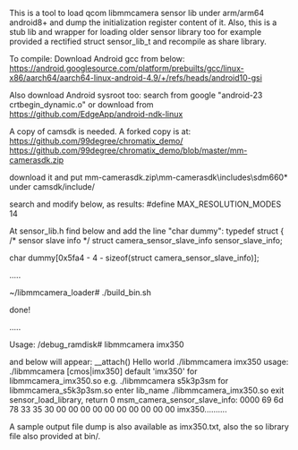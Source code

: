 This is a tool to load qcom libmmcamera sensor lib under arm/arm64 android8+ and dump the initialization register content of it. 
Also, this is a stub lib and wrapper for loading older sensor library too for example provided a rectified struct sensor_lib_t 
and recompile as share library.

To compile:
Download Android gcc from below:
https://android.googlesource.com/platform/prebuilts/gcc/linux-x86/aarch64/aarch64-linux-android-4.9/+/refs/heads/android10-gsi

Also download Android sysroot too:
search from google "android-23 crtbegin_dynamic.o" or download from
https://github.com/EdgeApp/android-ndk-linux

A copy of camsdk is needed. A forked copy is at:
https://github.com/99degree/chromatix_demo/
https://github.com/99degree/chromatix_demo/blob/master/mm-camerasdk.zip

download it and put mm-camerasdk.zip\mm-camerasdk\includes\sdm660\* under camsdk/include/

search and modify below, as results:
#define MAX_RESOLUTION_MODES 14

At sensor_lib.h find below and add the line "char dummy":
typedef struct {
  /* sensor slave info */
  struct camera_sensor_slave_info sensor_slave_info;

char dummy[0x5fa4 - 4 - sizeof(struct camera_sensor_slave_info)];

.....


~/libmmcamera_loader# ./build_bin.sh

done!

.....

Usage:
/debug_ramdisk# libmmcamera imx350

and below will appear:
__attach()
Hello world ./libmmcamera imx350
usage: ./libmmcamera [cmos|imx350]
default 'imx350' for libmmcamera_imx350.so
e.g. ./libmmcamera s5k3p3sm for libmmcamera_s5k3p3sm.so
enter
lib_name ./libmmcamera_imx350.so
exit
sensor_load_library, return 0
msm_camera_sensor_slave_info:
  0000  69 6d 78 33 35 30 00 00 00 00 00 00 00 00 00 00  imx350..........

A sample output file dump is also available as imx350.txt, also the so library file also provided at bin/.

